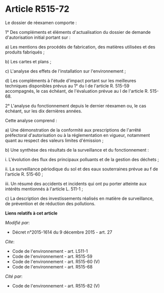 # Article R515-72

Le dossier de réexamen comporte : 

1° Des compléments et éléments d'actualisation du dossier de demande d'autorisation initial portant sur : 

a) Les mentions des procédés de fabrication, des matières utilisées et des produits fabriqués ; 

b) Les cartes et plans ; 

c) L'analyse des effets de l'installation sur l'environnement ; 

d) Les compléments à l'étude d'impact portant sur les meilleures techniques disponibles prévus au 1° du I de l'article R.
515-59 accompagnés, le cas échéant, de l'évaluation prévue au I de l'article R. 515-68.

2° L'analyse du fonctionnement depuis le dernier réexamen ou, le cas échéant, sur les dix dernières années. 

Cette analyse comprend : 

a) Une démonstration de la conformité aux prescriptions de l'arrêté préfectoral d'autorisation ou à la réglementation en
vigueur, notamment quant au respect des valeurs limites d'émission ; 

b) Une synthèse des résultats de la surveillance et du fonctionnement : 

i. L'évolution des flux des principaux polluants et de la gestion des déchets ; 

ii. La surveillance périodique du sol et des eaux souterraines prévue au f de l'article R. 515-60 ; 

iii. Un résumé des accidents et incidents qui ont pu porter atteinte aux intérêts mentionnés à l'article L. 511-1 ; 

c) La description des investissements réalisés en matière de surveillance, de prévention et de réduction des pollutions.

**Liens relatifs à cet article**

_Modifié par_:

  - Décret n°2015-1614 du 9 décembre 2015 - art. 27

_Cite_:

  - Code de l'environnement - art. L511-1
  - Code de l'environnement - art. R515-59
  - Code de l'environnement - art. R515-60 (V)
  - Code de l'environnement - art. R515-68

_Cité par_:

  - Code de l'environnement - art. R515-82 (V)
